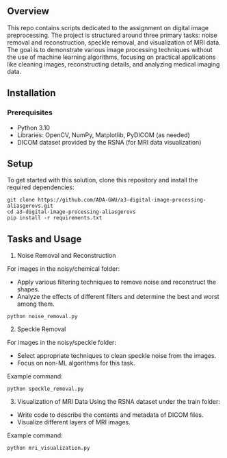 ## Overview
This repo contains scripts dedicated to the assignment on digital image preprocessing. The project is structured around three primary tasks: noise removal and reconstruction, speckle removal, and visualization of MRI data. The goal is to demonstrate various image processing techniques without the use of machine learning algorithms, focusing on practical applications like cleaning images, reconstructing details, and analyzing medical imaging data.


## Installation
### Prerequisites

- Python 3.10
- Libraries: OpenCV, NumPy, Matplotlib, PyDICOM (as needed)
- DICOM dataset provided by the RSNA (for MRI data visualization)


## Setup
To get started with this solution, clone this repository and install the required dependencies:

```
git clone https://github.com/ADA-GWU/a3-digital-image-processing-aliasgerovs.git
cd a3-digital-image-processing-aliasgerovs
pip install -r requirements.txt
```

## Tasks and Usage

1. Noise Removal and Reconstruction

For images in the noisy/chemical folder:

- Apply various filtering techniques to remove noise and reconstruct the shapes.
- Analyze the effects of different filters and determine the best and worst among them.

```
python noise_removal.py 
```

2. Speckle Removal

For images in the noisy/speckle folder:

- Select appropriate techniques to clean speckle noise from the images.
- Focus on non-ML algorithms for this task.

Example command:

```
python speckle_removal.py
```

3. Visualization of MRI Data
Using the RSNA dataset under the train folder:

- Write code to describe the contents and metadata of DICOM files.
- Visualize different layers of MRI images.

Example command:

```
python mri_visualization.py
```


